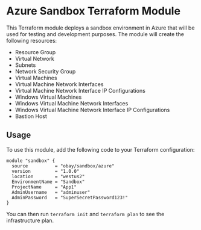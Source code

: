 # Azure Sandbox Terraform Module

This Terraform module deploys a sandbox environment in Azure that will be used for testing and development purposes. The module will create the following resources:
- Resource Group
- Virtual Network
- Subnets
- Network Security Group
- Virtual Machines
- Virtual Machine Network Interfaces
- Virtual Machine Network Interface IP Configurations
- Windows Virtual Machines
- Windows Virtual Machine Network Interfaces
- Windows Virtual Machine Network Interface IP Configurations
- Bastion Host


## Usage

To use this module, add the following code to your Terraform configuration:

```hcl
module "sandbox" {
  source          = "obay/sandbox/azure"
  version         = "1.0.0"
  location        = "westus2"
  EnvironmentName = "Sandbox"
  ProjectName     = "App1"
  AdminUsername   = "adminuser"
  AdminPassword   = "SuperSecretPassword123!"
}
```

You can then run `terraform init` and `terraform plan` to see the infrastructure plan.